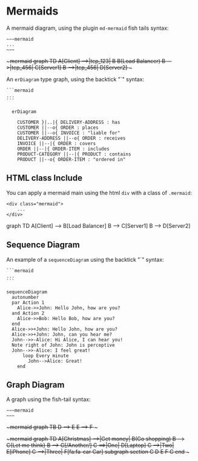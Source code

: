 # Mermaids

A mermaid diagram, using the plugin `md-mermaid` fish tails syntax:

    ​~~~mermaid
    ...
    ​~~~

​~~~mermaid
graph TD
A[Client] -->|tcp_123| B
B(Load Balancer)
B -->|tcp_456| C[Server1]
B -->|tcp_456| D[Server2]
​~~~

An `erDiagram` type graph, using the backtick "\`" syntax:

    ```mermaid
    ...
    ```

```mermaid
  erDiagram

    CUSTOMER }|..|{ DELIVERY-ADDRESS : has
    CUSTOMER ||--o{ ORDER : places
    CUSTOMER ||--o{ INVOICE : "liable for"
    DELIVERY-ADDRESS ||--o{ ORDER : receives
    INVOICE ||--|{ ORDER : covers
    ORDER ||--|{ ORDER-ITEM : includes
    PRODUCT-CATEGORY ||--|{ PRODUCT : contains
    PRODUCT ||--o{ ORDER-ITEM : "ordered in"
```

## HTML class Include

You can apply a mermaid main using the html `div` with a class of `.mermaid`:

    <div class="mermaid">
        ...
    </div>

<div class="mermaid">
    graph TD
    A[Client] --> B[Load Balancer]
    B --> C[Server1]
    B --> D[Server2]
</div>


## Sequence Diagram

An example of a `sequenceDiagram` using the backtick "\`" syntax:

    ```mermaid
    ...
    ```

```mermaid
sequenceDiagram
  autonumber
  par Action 1
    Alice->>John: Hello John, how are you?
  and Action 2
    Alice->>Bob: Hello Bob, how are you?
  end
  Alice->>+John: Hello John, how are you?
  Alice->>+John: John, can you hear me?
  John-->>-Alice: Hi Alice, I can hear you!
  Note right of John: John is perceptive
  John-->>-Alice: I feel great!
      loop Every minute
        John-->Alice: Great!
    end
```


## Graph Diagram

A graph using the fish-tail syntax:

    ​~~~mermaid
    ​~~~

​~~~mermaid
graph TB
D --> E
E --> F
​~~~


​~~~mermaid
graph TD
  A[Christmas] -->|Get money| B(Go shopping)
  B --> C{Let me think}
  B --> G[/Another/]
  C ==>|One| D[Laptop]
  C -->|Two| E[iPhone]
  C -->|Three| F[fa:fa-car Car]
  subgraph section
    C
    D
    E
    F
    G
  end
​~~~
